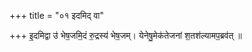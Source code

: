 +++
title = "०१ इदमिद् वा"

+++
इ॒दमिद्वा उ॑ भेष॒जमि॒दं रु॒द्रस्य॑ भेष॒जम्। येनेषु॒मेक॑तेजनां श॒तश॑ल्यामप॒ब्रव॑त् ॥